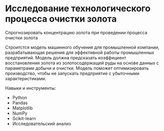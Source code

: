 # Исследование технологического процесса очистки золота

Спрогнозировать концентрацию золота при проведении процесса очистки золота

Строитстся модель машинного обучения для промышленной компании, разрабатывающая решения для эффективной работы промышленных предприятий. Модель должна предсказать коэффициент восстановления золота из золотосодержащей руды на основе данных с параметрами добычи и очистки. Модель поможет оптимизировать производство, чтобы не запускать предприятие с убыточными характеристиками.

Навыки и инструменты:

- Python
- Pandas
- Matplotlib
- NumPy
- Scikit-learn
- Исследовательский анализ
